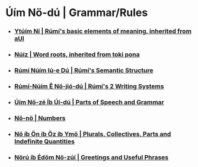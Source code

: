# Úím Nö-dú | Grammar/Rules

* ### [Ytúím Ní | Rúmí's basic elements of meaning, inherited from aUI](chapters/elements.md)
* ### [Núíz | Word roots, inherited from toki pona](chapters/all_roots.md)
* ### [Rúmí Núím Iú-e Dú | Rúmí's Semantic Structure](chapters/0_rUmI_Semantic_Structure.md)
* ### [Rúmí-Núím Ê Nö-jió-dú | Rúmí's 2 Writing Systems](chapters/1_Writing_Systems.md)
* ### [Úím Nö-zé Íb Úí-dú | Parts of Speech and Grammar](chapters/2_Parts_of_Speech.md)
* ### [Nö-nö | Numbers](chapters/3_Numbers.md)
* ### [Nö íb Ön íb Öz íb Ymö | Plurals, Collectives, Parts and Indefinite Quantities](chapters/4_Plurals_Collectives_and_Indefinite_Quantities.md)
* ### [Nörú íb Édöm Nö-zúí | Greetings and Useful Phrases](chapters/5_Greetings_and_Useful_Phrases.md)
